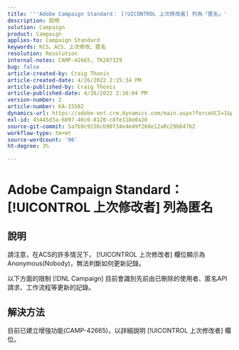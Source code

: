 ```yaml
---
title: '''Adobe Campaign Standard： [!UICONTROL 上次修改者] 列為「匿名」'
description: 說明
solution: Campaign
product: Campaign
applies-to: Campaign Standard
keywords: KCS、ACS、上次修改、匿名
resolution: Resolution
internal-notes: CAMP-42665, TK207329
bug: false
article-created-by: Craig Thonis
article-created-date: 4/26/2022 2:15:34 PM
article-published-by: Craig Thonis
article-published-date: 4/26/2022 2:16:04 PM
version-number: 2
article-number: KA-15502
dynamics-url: https://adobe-ent.crm.dynamics.com/main.aspx?forceUCI=1&pagetype=entityrecord&etn=knowledgearticle&id=9aacac50-6bc5-ec11-a7b6-0022480a138b
exl-id: 45445d3a-6897-46c6-8120-c8fe118e0a20
source-git-commit: 5a7b9c9156cb90f34e4e49f268e12a0c29b64762
workflow-type: tm+mt
source-wordcount: '96'
ht-degree: 3%

---
```


# Adobe Campaign Standard： [!UICONTROL 上次修改者] 列為匿名

## 說明


請注意，在ACS的許多情況下， [!UICONTROL 上次修改者] 欄位顯示為Anonymous(Nobody)，無法判斷如何更新記錄。

以下方面的限制 [!DNL Campaign] 目前會識別先前由已刪除的使用者、匿名API請求、工作流程等更新的記錄。


## 解決方法


目前已建立增強功能(CAMP-42665)，以詳細說明 [!UICONTROL 上次修改者] 欄位。
